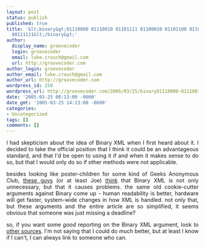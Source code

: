 ```yaml
---
layout: post
status: publish
published: true
title: '&lt;binary&gt;01110000 01110010 01101111 01100010 01101100 01100101 01101101
  00111111&lt;/binary&gt;'
author:
  display_name: groovecoder
  login: groovecoder
  email: luke.crouch@gmail.com
  url: http://groovecoder.com
author_login: groovecoder
author_email: luke.crouch@gmail.com
author_url: http://groovecoder.com
wordpress_id: 259
wordpress_url: http://groovecoder.com/2005/03/25/binary01110000-01110010-01101111-01100010-01101100-01100101-01101101-00111111binary/
date: '2005-03-25 08:13:00 -0600'
date_gmt: '2005-03-25 14:13:00 -0600'
categories:
- Uncategorized
tags: []
comments: []
---
```

<div style="text-align: justify;">I had skepticism about the idea of Binary XML when I first heard about it. I decided to take the official position that I think it could be an advantageous standard, and that I'd be open to using it if and when it makes sense to do so, but that I would only do so if other methods were not applicable.</p>
<p>besides looking like poster-children for some kind of Geeks Anonymous Club, <a href="http://blogs.zdnet.com/service-oriented/">these guys</a> (or at least Joe) <a href="http://blogs.zdnet.com/service-oriented/index.php?p=229">think</a> that Binary XML is not only unnecessary, but that it causes problems. the same old cookie-cutter arguments against Binary come up - human readability is better, hardware will get faster, system-wide changes in how XML is handled. not only that, but these arguments and the entire article are so simplified, it seems obvious that someone was just missing a deadline?</p>
<p>so, if you want some <span style="font-style: italic;">good</span> reporting on the Binary XML argument, look to <a href="http://www.xml.com/pub/a/2003/08/13/deviant.html">other sources</a>. I'm not saying that I could do much better, but at least I know if I can't, I can always link to someone who can.</div>
